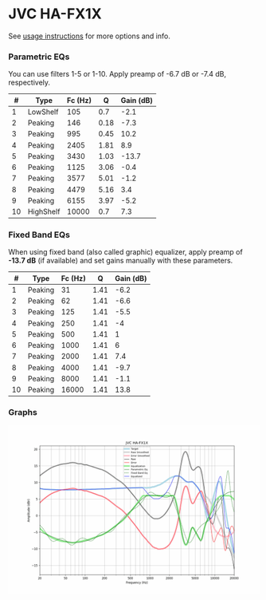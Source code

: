 # JVC HA-FX1X
See [usage instructions](https://github.com/jaakkopasanen/AutoEq#usage) for more options and info.

### Parametric EQs
You can use filters 1-5 or 1-10. Apply preamp of -6.7 dB or -7.4 dB, respectively.

|   # | Type      |   Fc (Hz) |    Q |   Gain (dB) |
|-----|-----------|-----------|------|-------------|
|   1 | LowShelf  |       105 | 0.7  |        -2.1 |
|   2 | Peaking   |       146 | 0.18 |        -7.3 |
|   3 | Peaking   |       995 | 0.45 |        10.2 |
|   4 | Peaking   |      2405 | 1.81 |         8.9 |
|   5 | Peaking   |      3430 | 1.03 |       -13.7 |
|   6 | Peaking   |      1125 | 3.06 |        -0.4 |
|   7 | Peaking   |      3577 | 5.01 |        -1.2 |
|   8 | Peaking   |      4479 | 5.16 |         3.4 |
|   9 | Peaking   |      6155 | 3.97 |        -5.2 |
|  10 | HighShelf |     10000 | 0.7  |         7.3 |

### Fixed Band EQs
When using fixed band (also called graphic) equalizer, apply preamp of **-13.7 dB** (if available) and set gains manually with these parameters.

|   # | Type    |   Fc (Hz) |    Q |   Gain (dB) |
|-----|---------|-----------|------|-------------|
|   1 | Peaking |        31 | 1.41 |        -6.2 |
|   2 | Peaking |        62 | 1.41 |        -6.6 |
|   3 | Peaking |       125 | 1.41 |        -5.5 |
|   4 | Peaking |       250 | 1.41 |        -4   |
|   5 | Peaking |       500 | 1.41 |         1   |
|   6 | Peaking |      1000 | 1.41 |         6   |
|   7 | Peaking |      2000 | 1.41 |         7.4 |
|   8 | Peaking |      4000 | 1.41 |        -9.7 |
|   9 | Peaking |      8000 | 1.41 |        -1.1 |
|  10 | Peaking |     16000 | 1.41 |        13.8 |

### Graphs
![](./JVC%20HA-FX1X.png)
